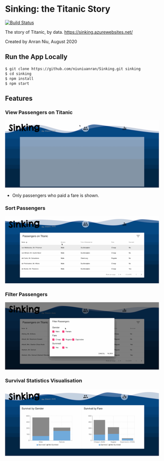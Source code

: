# Sinking: the Titanic Story 

[![Build Status](https://dev.azure.com/sinking/Sinking/_apis/build/status/niuniuanran.Sinking?branchName=master)](https://dev.azure.com/sinking/Sinking/_build/latest?definitionId=1&branchName=master)

The story of Titanic, by data. https://sinking.azurewebsites.net/

Created by Anran Niu, August 2020

## Run the App Locally
```
$ git clone https://github.com/niuniuanran/Sinking.git sinking
$ cd sinking
$ npm install
$ npm start
```

## Features

### View Passengers on Titanic

<img src="./doc/screen-shot/table.gif" width="800px" alt="table-preview"/>

* Only passengers who paid a fare is shown.

### Sort Passengers

<img src="./doc/screen-shot/sort.gif" width="800px" alt="sort-preview"/>

### Filter Passengers

<img src="./doc/screen-shot/filter.gif" width="800px" alt="filter-preview"/>

### Survival Statistics Visualisation

<img src="./doc/screen-shot/stats.gif" width="800px" alt="stats-preview"/>

